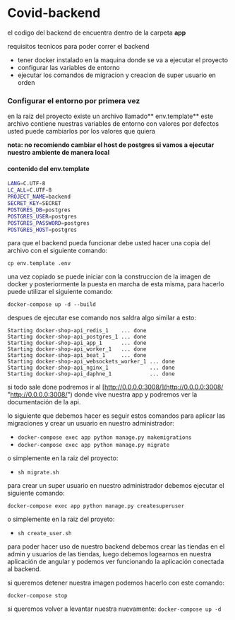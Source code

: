 # Covid-backend

el codigo del backend de encuentra dentro de la carpeta **app**

requisitos tecnicos para poder correr el backend
- tener docker instalado en la maquina donde se va a ejecutar el proyecto
- configurar las variables de entorno
- ejecutar los comandos de migracion y creacion de super usuario en orden

### Configurar el entorno por primera vez
en la raiz del proyecto existe un archivo llamado** env.template** 
este archivo contiene nuestras variables de entorno con valores por defectos
usted puede cambiarlos por los valores que quiera

**nota: no recomiendo cambiar el host de postgres si vamos a ejecutar nuestro ambiente de manera local**

#### contenido del env.template
```bash
LANG=C.UTF-8
LC_ALL=C.UTF-8
PROJECT_NAME=backend
SECRET_KEY=SECRET
POSTGRES_DB=postgres
POSTGRES_USER=postgres
POSTGRES_PASSWORD=postgres
POSTGRES_HOST=postgres
```

para que el backend pueda funcionar debe usted hacer una copia del archivo con el siguiente comando:

`cp env.template .env`

una vez copiado se puede iniciar con la construccion de la imagen de docker y posteriormente la puesta en marcha de esta misma, para hacerlo puede utilizar el siguiente comando:

`docker-compose up -d --build`

despues de ejecutar ese comando nos saldra algo similar a esto:

    Starting docker-shop-api_redis_1    ... done
    Starting docker-shop-api_postgres_1 ... done
    Starting docker-shop-api_app_1      ... done
    Starting docker-shop-api_worker_1   ... done
    Starting docker-shop-api_beat_1     ... done
    Starting docker-shop-api_websockets_worker_1 ... done
    Starting docker-shop-api_nginx_1             ... done
    Starting docker-shop-api_daphne_1            ... done

si todo sale done podremos ir al [http://0.0.0.0:3008/](http://0.0.0.0:3008/ "http://0.0.0.0:3008/") donde vive nuestra app y podremos ver la documentación de la api.

lo siguiente que debemos hacer es seguir estos comandos para aplicar las migraciones y crear un usuario en nuestro administrador:
- `docker-compose exec app python manage.py makemigrations`
- `docker-compose exec app python manage.py migrate`

o simplemente en la raiz del proyecto:
- `sh migrate.sh`


para crear un super usuario en nuestro administrador debemos ejecutar el siguiente comando:

`docker-compose exec app python manage.py createsuperuser`

o simplemente en la raiz del proyeto:
- `sh create_user.sh`

para poder hacer uso de nuestro backend debemos crear las tiendas en el admin y usuarios de las tiendas, luego debemos logearnos en nuestra aplicación de angular y podemos ver funcionando la aplicación conectada al backend.

si queremos detener nuestra imagen podemos hacerlo con este comando:

`docker-compose stop`

si queremos volver a levantar nuestra nuevamente:
`docker-compose up -d`